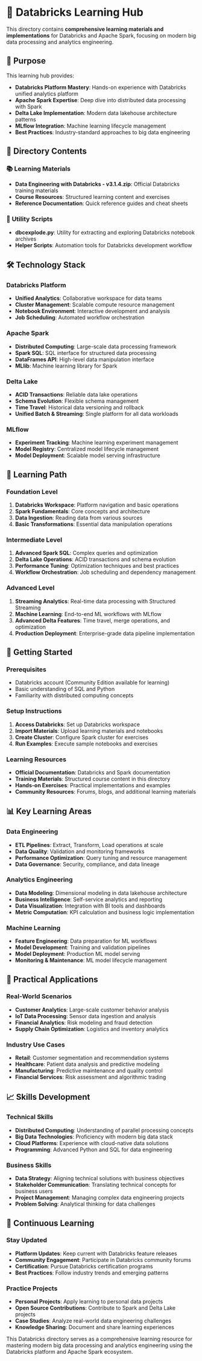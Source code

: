 # 🧱 Databricks Learning Hub

This directory contains **comprehensive learning materials and implementations** for Databricks and Apache Spark, focusing on modern big data processing and analytics engineering.

## 🎯 Purpose

This learning hub provides:
- **Databricks Platform Mastery**: Hands-on experience with Databricks unified analytics platform
- **Apache Spark Expertise**: Deep dive into distributed data processing with Spark
- **Delta Lake Implementation**: Modern data lakehouse architecture patterns
- **MLflow Integration**: Machine learning lifecycle management
- **Best Practices**: Industry-standard approaches to big data engineering

## 📁 Directory Contents

### 📚 **Learning Materials**
- **Data Engineering with Databricks - v3.1.4.zip**: Official Databricks training materials
- **Course Resources**: Structured learning content and exercises
- **Reference Documentation**: Quick reference guides and cheat sheets

### 🔧 **Utility Scripts**
- **dbcexplode.py**: Utility for extracting and exploring Databricks notebook archives
- **Helper Scripts**: Automation tools for Databricks development workflow

## 🛠️ Technology Stack

### **Databricks Platform**
- **Unified Analytics**: Collaborative workspace for data teams
- **Cluster Management**: Scalable compute resource management
- **Notebook Environment**: Interactive development and analysis
- **Job Scheduling**: Automated workflow orchestration

### **Apache Spark**
- **Distributed Computing**: Large-scale data processing framework
- **Spark SQL**: SQL interface for structured data processing
- **DataFrames API**: High-level data manipulation interface
- **MLlib**: Machine learning library for Spark

### **Delta Lake**
- **ACID Transactions**: Reliable data lake operations
- **Schema Evolution**: Flexible schema management
- **Time Travel**: Historical data versioning and rollback
- **Unified Batch & Streaming**: Single platform for all data workloads

### **MLflow**
- **Experiment Tracking**: Machine learning experiment management
- **Model Registry**: Centralized model lifecycle management
- **Model Deployment**: Scalable model serving infrastructure

## 📖 Learning Path

### **Foundation Level**
1. **Databricks Workspace**: Platform navigation and basic operations
2. **Spark Fundamentals**: Core concepts and architecture
3. **Data Ingestion**: Reading data from various sources
4. **Basic Transformations**: Essential data manipulation operations

### **Intermediate Level**
1. **Advanced Spark SQL**: Complex queries and optimization
2. **Delta Lake Operations**: ACID transactions and schema evolution
3. **Performance Tuning**: Optimization techniques and best practices
4. **Workflow Orchestration**: Job scheduling and dependency management

### **Advanced Level**
1. **Streaming Analytics**: Real-time data processing with Structured Streaming
2. **Machine Learning**: End-to-end ML workflows with MLflow
3. **Advanced Delta Features**: Time travel, merge operations, and optimization
4. **Production Deployment**: Enterprise-grade data pipeline implementation

## 🚀 Getting Started

### **Prerequisites**
- Databricks account (Community Edition available for learning)
- Basic understanding of SQL and Python
- Familiarity with distributed computing concepts

### **Setup Instructions**
1. **Access Databricks**: Set up Databricks workspace
2. **Import Materials**: Upload learning materials and notebooks
3. **Create Cluster**: Configure Spark cluster for exercises
4. **Run Examples**: Execute sample notebooks and exercises

### **Learning Resources**
- **Official Documentation**: Databricks and Spark documentation
- **Training Materials**: Structured course content in this directory
- **Hands-on Exercises**: Practical implementations and examples
- **Community Resources**: Forums, blogs, and additional learning materials

## 📊 Key Learning Areas

### **Data Engineering**
- **ETL Pipelines**: Extract, Transform, Load operations at scale
- **Data Quality**: Validation and monitoring frameworks
- **Performance Optimization**: Query tuning and resource management
- **Data Governance**: Security, compliance, and data lineage

### **Analytics Engineering**
- **Data Modeling**: Dimensional modeling in data lakehouse architecture
- **Business Intelligence**: Self-service analytics and reporting
- **Data Visualization**: Integration with BI tools and dashboards
- **Metric Computation**: KPI calculation and business logic implementation

### **Machine Learning**
- **Feature Engineering**: Data preparation for ML workflows
- **Model Development**: Training and validation pipelines
- **Model Deployment**: Production ML model serving
- **Monitoring & Maintenance**: ML model lifecycle management

## 🔧 Practical Applications

### **Real-World Scenarios**
- **Customer Analytics**: Large-scale customer behavior analysis
- **IoT Data Processing**: Sensor data ingestion and analysis
- **Financial Analytics**: Risk modeling and fraud detection
- **Supply Chain Optimization**: Logistics and inventory analytics

### **Industry Use Cases**
- **Retail**: Customer segmentation and recommendation systems
- **Healthcare**: Patient data analysis and predictive modeling
- **Manufacturing**: Predictive maintenance and quality control
- **Financial Services**: Risk assessment and algorithmic trading

## 📈 Skills Development

### **Technical Skills**
- **Distributed Computing**: Understanding of parallel processing concepts
- **Big Data Technologies**: Proficiency with modern big data stack
- **Cloud Platforms**: Experience with cloud-native data solutions
- **Programming**: Advanced Python and SQL for data engineering

### **Business Skills**
- **Data Strategy**: Aligning technical solutions with business objectives
- **Stakeholder Communication**: Translating technical concepts for business users
- **Project Management**: Managing complex data engineering projects
- **Problem Solving**: Analytical thinking for data challenges

## 🔄 Continuous Learning

### **Stay Updated**
- **Platform Updates**: Keep current with Databricks feature releases
- **Community Engagement**: Participate in Databricks community forums
- **Certification**: Pursue Databricks certification programs
- **Best Practices**: Follow industry trends and emerging patterns

### **Practice Projects**
- **Personal Projects**: Apply learning to personal data projects
- **Open Source Contributions**: Contribute to Spark and Delta Lake projects
- **Case Studies**: Analyze real-world data engineering challenges
- **Knowledge Sharing**: Document and share learning experiences

This Databricks directory serves as a comprehensive learning resource for mastering modern big data processing and analytics engineering using the Databricks platform and Apache Spark ecosystem.
